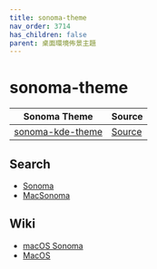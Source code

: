 ```yaml
---
title: sonoma-theme
nav_order: 3714
has_children: false
parent: 桌面環境佈景主題
---
```



# sonoma-theme

| Sonoma Theme | Source |
| --- | --- |
| [sonoma-kde-theme](https://samwhelp.github.io/note-about-theme/read/desktop-theme/kde-theme/sonoma-kde-theme.html) | [Source](https://github.com/vinceliuice/MacSonoma-kde) |


## Search

* [Sonoma](https://github.com/vinceliuice?tab=repositories&q=sonoma)
* [MacSonoma](https://github.com/vinceliuice?tab=repositories&q=MacSonoma)


## Wiki

* [macOS Sonoma](https://zh.wikipedia.org/wiki/MacOS_Sonoma)
* [MacOS](https://zh.wikipedia.org/wiki/MacOS#%E7%89%88%E6%9C%AC)
